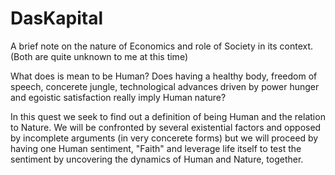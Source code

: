 # DasKapital
A brief note on the nature of Economics and role of Society in its context.
(Both are quite unknown to me at this time)

What does is mean to be Human? Does having a healthy body, freedom of speech, concerete jungle, technological advances driven by power hunger and egoistic satisfaction really imply Human nature?

In this quest we seek to find out a definition of being Human and the relation to Nature.  We will be confronted by several existential factors and opposed by incomplete arguments (in very concerete forms) but we will proceed by having one Human sentiment, "Faith" and leverage life itself to test the sentiment by uncovering the dynamics of Human and Nature, together.   

